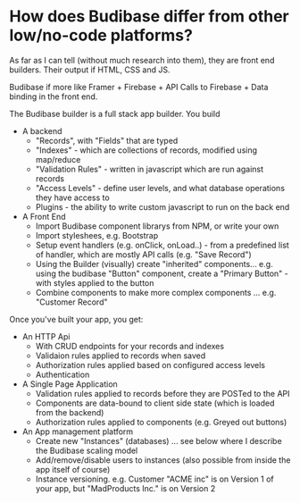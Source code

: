 # How does Budibase differ from other low/no-code platforms?

As far as I can tell \(without much research into them\), they are front end builders. Their output if HTML, CSS and JS.

Budibase if more like Framer + Firebase + API Calls to Firebase + Data binding in the front end.

The Budibase builder is a full stack app builder. You build

* A backend
  * "Records", with "Fields" that are typed
  * "Indexes" - which are collections of records, modified using map/reduce
  * "Validation Rules" - written in javascript which are run against records
  * "Access Levels" - define user levels, and what database operations they have access to
  * Plugins - the ability to write custom javascript to run on the back end
* A Front End
  * Import Budibase component librarys from NPM, or write your own
  * Import styleshees, e.g. Bootstrap
  * Setup event handlers \(e.g. onClick, onLoad..\) - from a predefined list of handler, which are mostly API calls \(e.g. "Save Record"\)
  * Using the Builder \(visually\) create "inherited" components... e.g. using the budibase "Button" component, create a "Primary Button" - with styles applied to the button
  * Combine components to make more complex components ... e.g. "Customer Record"

Once you've built your app, you get:

* An HTTP Api
  * With CRUD endpoints for your records and indexes
  * Validaion rules applied to records when saved
  * Authorization rules applied based on configured access levels
  * Authentication
* A Single Page Application
  * Validation rules applied to records before they are POSTed to the API
  * Components are data-bound to client side state \(which is loaded from the backend\)
  * Authorization rules applied to components \(e.g. Greyed out buttons\)
* An App management platform
  * Create new "Instances" \(databases\) ... see below where I describe the Budibase scaling model
  * Add/remove/disable users to instances \(also possible from inside the app itself of course\)
  * Instance versioning. e.g. Customer "ACME inc" is on Version 1 of your app, but "MadProducts Inc." is on Version 2

